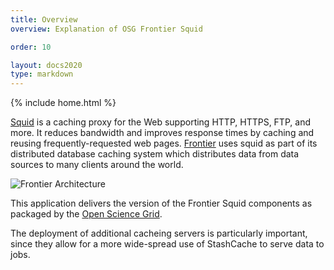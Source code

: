 ```yaml
---
title: Overview 
overview: Explanation of OSG Frontier Squid

order: 10

layout: docs2020
type: markdown
---
```

{% include home.html %}

[Squid](http://www.squid-cache.org/) is a caching proxy for the Web supporting HTTP, HTTPS, FTP, and more. It reduces bandwidth and improves
response times by caching and reusing frequently-requested web pages. [Frontier](http://frontier.cern.ch/)
uses squid as part of its distributed database caching system which distributes data from data sources
to many clients around the world.

![Frontier Architecture](https://twiki.cern.ch/twiki/pub/Frontier/FrontierOverview/__807_380_frontier_architecture.png)


This application delivers the version of the Frontier Squid components as packaged
by the [Open Science Grid](http://opensciencegrid.org/).

The deployment of additional cacheing servers is particularly important, since 
they allow for a more wide-spread use of StashCache to serve data to jobs.


